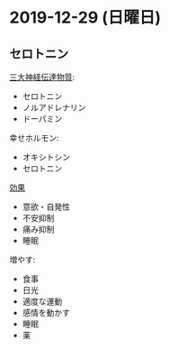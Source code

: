 # 2019-12-29 (日曜日)

## セロトニン

[三大神経伝達物質](https://www.human-sb.com/serotonin/):

- セロトニン
- ノルアドレナリン
- ドーパミン

幸せホルモン:

- オキシトシン
- セロトニン

[効果](http://seseragi-mentalclinic.com/serotonin/)

- 意欲・自発性
- 不安抑制
- 痛み抑制
- 睡眠

増やす:

- 食事
- 日光
- 適度な運動
- 感情を動かす
- 睡眠
- 薬
